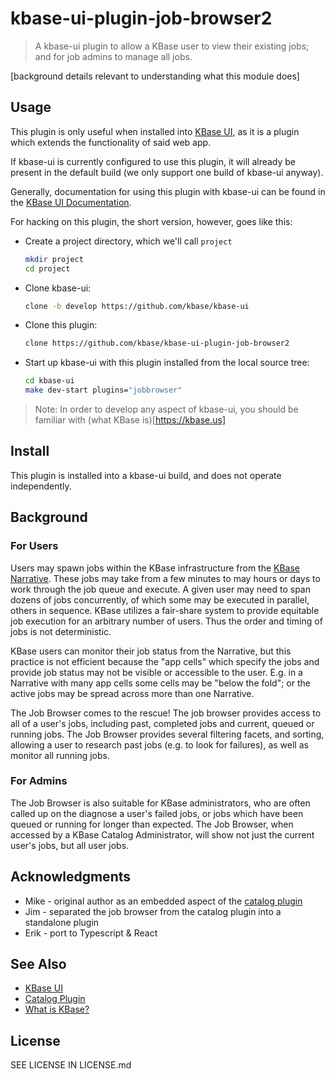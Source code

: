 # kbase-ui-plugin-job-browser2

> A kbase-ui plugin to allow a KBase user to view their existing jobs; and for job admins to manage all jobs.

[background details relevant to understanding what this module does]

## Usage

This plugin is only useful when installed into [KBase UI](https://github.com/kbase/kbase-ui), as it is a plugin which extends the functionality of said web app.

If kbase-ui is currently configured to use this plugin, it will already be present in the default build (we only support one build of kbase-ui anyway).

Generally, documentation for using this plugin with kbase-ui can be found in the [KBase UI Documentation]().

For hacking on this plugin, the short version, however, goes like this:

- Create a project directory, which we'll call `project`
  
    ```bash
    mkdir project
    cd project
    ```

- Clone kbase-ui:

    ```bash
    clone -b develop https://github.com/kbase/kbase-ui
    ```

- Clone this plugin:

    ```bash
    clone https://github.com/kbase/kbase-ui-plugin-job-browser2
    ```

- Start up kbase-ui with this plugin installed from the local source tree:
  
    ```bash
    cd kbase-ui
    make dev-start plugins="jobbrowser"
    ```

> Note: In order to develop any aspect of kbase-ui, you should be familiar with (what KBase is)[https://kbase.us]

## Install

This plugin is installed into a kbase-ui build, and does not operate independently.

## Background

### For Users

Users may spawn jobs within the KBase infrastructure from the [KBase Narrative](https://github.com/kbase/narrative). These jobs may take from a few minutes to may hours or days to work through the job queue and execute. A given user may need to span dozens of jobs concurrently, of which some may be executed in parallel, others in sequence. KBase utilizes a fair-share system to provide equitable job execution for an arbitrary number of users. Thus the order and timing of jobs is not deterministic.

KBase users can monitor their job status from the Narrative, but this practice is not efficient because the "app cells" which specify the jobs and provide job status may not be visible or accessible to the user. E.g. in a Narrative with many app cells some cells may be "below the fold"; or the active jobs may be spread across more than one Narrative.

The Job Browser comes to the rescue! The job browser provides access to all of a user's jobs, including past, completed jobs and current, queued or running jobs. The Job Browser provides several filtering facets, and sorting, allowing a user to research past jobs (e.g. to look for failures), as well as monitor all running jobs.

### For Admins

The Job Browser is also suitable for KBase administrators, who are often called up on the diagnose a user's failed jobs, or jobs which have been queued or running for longer than expected. The Job Browser, when accessed by a KBase Catalog Administrator, will show not just the current user's jobs, but all user jobs.

## Acknowledgments

- Mike - original author as an embedded aspect of the [catalog plugin](https://github.com/kbase/kbase-ui-plugin-catalog)
- Jim - separated the job browser from the catalog plugin into a standalone plugin
- Erik - port to Typescript & React

## See Also

- [KBase UI](https://github.com/kbase/kbase-ui)
- [Catalog Plugin](https://github.com/kbase/kbase-ui-plugin-catalog)
- [What is KBase?](http://kbase.us/what-is-kbase/)

## License

SEE LICENSE IN LICENSE.md
